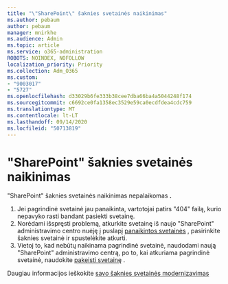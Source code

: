 ```yaml
---
title: "\"SharePoint\" šaknies svetainės naikinimas"
ms.author: pebaum
author: pebaum
manager: mnirkhe
ms.audience: Admin
ms.topic: article
ms.service: o365-administration
ROBOTS: NOINDEX, NOFOLLOW
localization_priority: Priority
ms.collection: Adm_O365
ms.custom:
- "9003017"
- "5727"
ms.openlocfilehash: d33029b6fe333b38cee7dba66ba4a5044248f174
ms.sourcegitcommit: c6692ce0fa1358ec3529e59ca0ecdfdea4cdc759
ms.translationtype: MT
ms.contentlocale: lt-LT
ms.lasthandoff: 09/14/2020
ms.locfileid: "50713819"
---
```

# <a name="delete-the-sharepoint-root-site"></a>"SharePoint" šaknies svetainės naikinimas

"SharePoint" šaknies svetainės naikinimas nepalaikomas  **.**

1.  Jei pagrindinė svetainė jau panaikinta, vartotojai patirs "404" failą, kurio nepavyko rasti bandant pasiekti svetainę.
2.  Norėdami išspręsti problemą, atkurkite svetainę iš naujo "SharePoint" administravimo centro nuėję į puslapį  [panaikintos svetainės](https://admin.microsoft.com/sharepoint?page=recycleBin&modern=true)  , pasirinkite šaknies svetainė ir spustelėkite atkurti.
3.  Vietoj to, kad nebūtų naikinama pagrindinė svetainė, naudodami naują "SharePoint" administravimo centrą, po to, kai atkuriama pagrindinė svetainė, naudokite [pakeisti svetainę](https://docs.microsoft.com/sharepoint/modern-root-site#replace-your-root-site)  .

Daugiau informacijos ieškokite [savo šaknies svetainės modernizavimas](https://docs.microsoft.com/sharepoint/modern-root-site)
